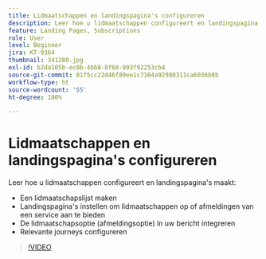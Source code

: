 ```yaml
---
title: Lidmaatschappen en landingspagina's configureren
description: Leer hoe u lidmaatschappen configureert en landingspagina's maakt.
feature: Landing Pages, Subscriptions
role: User
level: Beginner
jira: KT-9364
thumbnail: 341280.jpg
exl-id: b2da105b-ec0b-4bb8-8f68-993f92253cb4
source-git-commit: 81f5cc22d46f89ee1c7164a92988311ca6036b8b
workflow-type: ht
source-wordcount: '55'
ht-degree: 100%

---
```


# Lidmaatschappen en landingspagina&#39;s configureren

Leer hoe u lidmaatschappen configureert en landingspagina&#39;s maakt:

* Een lidmaatschapslijst maken
* Landingspagina&#39;s instellen om lidmaatschappen op of afmeldingen van een service aan te bieden
* De lidmaatschapsoptie (afmeldingsoptie) in uw bericht integreren
* Relevante journeys configureren

>[!VIDEO](https://video.tv.adobe.com/v/341280?quality=12&learn=on)
